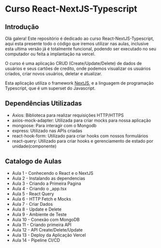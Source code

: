 # Curso React-NextJS-Typescript

## Introdução

Olá galera! Este repositório é dedicado ao curso React-NextJS-Typescript,
aqui esta presente todo o código que iremos utilizar nas aulas, inclusive esta ultima
versão já é totalmente funcional, podendo ser executado no seu computador ou
feita a implantação na vercel.

O curso é uma aplicação CRUD (Create/Update/Delete) de dados de usuários e seus cartões de
credito, onde podemos visualizar os usuários criados, criar novos usuários, deletar e atualizar.

Esta aplicação utiliza o framework [NextJS](https://nextjs.org/), e a linguagem de
programação Typescript, que é um superset do Javascript.

## Dependências Utilizadas

- Axios: Biblioteca para realizar requisições HTTP/HTTPS
- axios-mock-adapter: Utilizada para criar mocks para nossa aplicação
- mongoose: Para interagir com o Mongodb
- express: Utilizado nas APIs criadas
- react-hook-form: Utilizado para criar hooks com nossos formulários
- react-query: Utilizado para criar hooks e gerenciamento de estado por unidade(componente)

## Catalogo de Aulas

- Aula 1 - Conhecendo o React e o NextJS
- Aula 2 - Instalando as dependencias 
- Aula 3 - Criando a Primeira Pagina
- Aula 4 - Criando o _app.tsx
- Aula 5 - React Query
- Aula 6 - HTTP Fetch e Mocks
- Aula 7 - Criar Dados
- Aula 8 - Update e Delete
- Aula 9 - Ambiente de Teste
- Aula 10 - Conexão com MongoDB
- Aula 11 - Criando primeira API
- Aula 12 - API Create/Delete/Update
- Aula 13 - Deploy da Aplicação Vercel
- Aula 14 - Pipeline CI/CD


